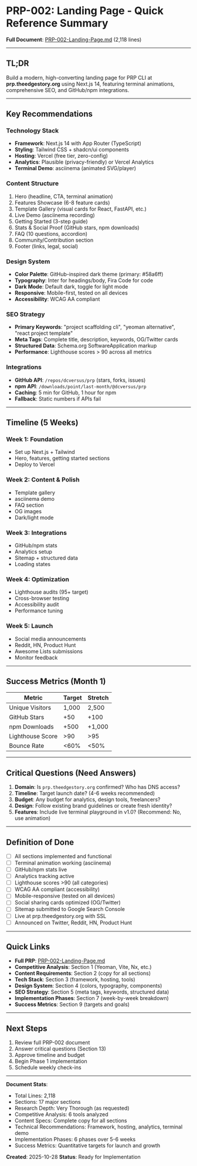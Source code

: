 # PRP-002: Landing Page - Quick Reference Summary

**Full Document**: [PRP-002-Landing-Page.md](./PRP-002-Landing-Page.md) (2,118 lines)

---

## TL;DR

Build a modern, high-converting landing page for PRP CLI at **prp.theedgestory.org** using Next.js 14, featuring terminal animations, comprehensive SEO, and GitHub/npm integrations.

---

## Key Recommendations

### Technology Stack
- **Framework**: Next.js 14 with App Router (TypeScript)
- **Styling**: Tailwind CSS + shadcn/ui components
- **Hosting**: Vercel (free tier, zero-config)
- **Analytics**: Plausible (privacy-friendly) or Vercel Analytics
- **Terminal Demo**: asciinema (animated SVG/player)

### Content Structure
1. Hero (headline, CTA, terminal animation)
2. Features Showcase (6-8 feature cards)
3. Template Gallery (visual cards for React, FastAPI, etc.)
4. Live Demo (asciinema recording)
5. Getting Started (3-step guide)
6. Stats & Social Proof (GitHub stars, npm downloads)
7. FAQ (10 questions, accordion)
8. Community/Contribution section
9. Footer (links, legal, social)

### Design System
- **Color Palette**: GitHub-inspired dark theme (primary: #58a6ff)
- **Typography**: Inter for headings/body, Fira Code for code
- **Dark Mode**: Default dark, toggle for light mode
- **Responsive**: Mobile-first, tested on all devices
- **Accessibility**: WCAG AA compliant

### SEO Strategy
- **Primary Keywords**: "project scaffolding cli", "yeoman alternative", "react project template"
- **Meta Tags**: Complete title, description, keywords, OG/Twitter cards
- **Structured Data**: Schema.org SoftwareApplication markup
- **Performance**: Lighthouse scores > 90 across all metrics

### Integrations
- **GitHub API**: `/repos/dcversus/prp` (stars, forks, issues)
- **npm API**: `/downloads/point/last-month/@dcversus/prp`
- **Caching**: 5 min for GitHub, 1 hour for npm
- **Fallback**: Static numbers if APIs fail

---

## Timeline (5 Weeks)

### Week 1: Foundation
- Set up Next.js + Tailwind
- Hero, features, getting started sections
- Deploy to Vercel

### Week 2: Content & Polish
- Template gallery
- asciinema demo
- FAQ section
- OG images
- Dark/light mode

### Week 3: Integrations
- GitHub/npm stats
- Analytics setup
- Sitemap + structured data
- Loading states

### Week 4: Optimization
- Lighthouse audits (95+ target)
- Cross-browser testing
- Accessibility audit
- Performance tuning

### Week 5: Launch
- Social media announcements
- Reddit, HN, Product Hunt
- Awesome Lists submissions
- Monitor feedback

---

## Success Metrics (Month 1)

| Metric | Target | Stretch |
|--------|--------|---------|
| Unique Visitors | 1,000 | 2,500 |
| GitHub Stars | +50 | +100 |
| npm Downloads | +500 | +1,000 |
| Lighthouse Score | >90 | >95 |
| Bounce Rate | <60% | <50% |

---

## Critical Questions (Need Answers)

1. **Domain**: Is `prp.theedgestory.org` confirmed? Who has DNS access?
2. **Timeline**: Target launch date? (4-6 weeks recommended)
3. **Budget**: Any budget for analytics, design tools, freelancers?
4. **Design**: Follow existing brand guidelines or create fresh identity?
5. **Features**: Include live terminal playground in v1.0? (Recommend: No, use animation)

---

## Definition of Done

- [ ] All sections implemented and functional
- [ ] Terminal animation working (asciinema)
- [ ] GitHub/npm stats live
- [ ] Analytics tracking active
- [ ] Lighthouse scores >90 (all categories)
- [ ] WCAG AA compliant (accessibility)
- [ ] Mobile-responsive (tested on all devices)
- [ ] Social sharing cards optimized (OG/Twitter)
- [ ] Sitemap submitted to Google Search Console
- [ ] Live at prp.theedgestory.org with SSL
- [ ] Announced on Twitter, Reddit, HN, Product Hunt

---

## Quick Links

- **Full PRP**: [PRP-002-Landing-Page.md](./PRP-002-Landing-Page.md)
- **Competitive Analysis**: Section 1 (Yeoman, Vite, Nx, etc.)
- **Content Requirements**: Section 2 (copy for all sections)
- **Tech Stack**: Section 3 (framework, hosting, tools)
- **Design System**: Section 4 (colors, typography, components)
- **SEO Strategy**: Section 5 (meta tags, keywords, structured data)
- **Implementation Phases**: Section 7 (week-by-week breakdown)
- **Success Metrics**: Section 9 (targets and goals)

---

## Next Steps

1. Review full PRP-002 document
2. Answer critical questions (Section 13)
3. Approve timeline and budget
4. Begin Phase 1 implementation
5. Schedule weekly check-ins

---

**Document Stats**:
- Total Lines: 2,118
- Sections: 17 major sections
- Research Depth: Very Thorough (as requested)
- Competitive Analysis: 6 tools analyzed
- Content Specs: Complete copy for all sections
- Technical Recommendations: Framework, hosting, analytics, terminal demo
- Implementation Phases: 6 phases over 5-6 weeks
- Success Metrics: Quantitative targets for launch and growth

**Created**: 2025-10-28
**Status**: Ready for Implementation
